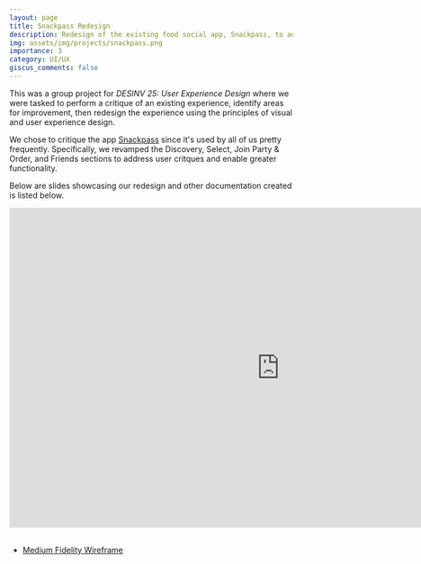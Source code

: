 ```yaml
---
layout: page
title: Snackpass Redesign
description: Redesign of the existing food social app, Snackpass, to address design flaws
img: assets/img/projects/snackpass.png
importance: 3
category: UI/UX
giscus_comments: false
---
```


This was a group project for _DESINV 25: User Experience Design_ where we were tasked to perform a critique of an existing experience, identify areas for improvement, then redesign the experience using the principles of visual and user experience design.

We chose to critique the app [Snackpass](https://www.snackpass.co/) since it's used by all of us pretty frequently. Specifically, we revamped the Discovery, Select, Join Party & Order, and Friends sections to address user critques and enable greater functionality.

Below are slides showcasing our redesign and other documentation created is listed below.

<div class="row">
    <iframe src="https://docs.google.com/presentation/d/1Rg_slcWAGSSqjh2PC0Q-JgEiKJIQVocRNS-quXXlfDw/embed?start=false&loop=false&delayms=3000" frameborder="0" width="960" height="569" allowfullscreen="true" mozallowfullscreen="true" webkitallowfullscreen="true"></iframe>
</div>

<br>

- [Medium Fidelity Wireframe](<https://www.figma.com/design/k4KIybAfsxFZPRaBk6oTVf/Snackpass-(Redesign)?node-id=702-3756&t=w8Ct5CcXfc6Ir970-1>)
